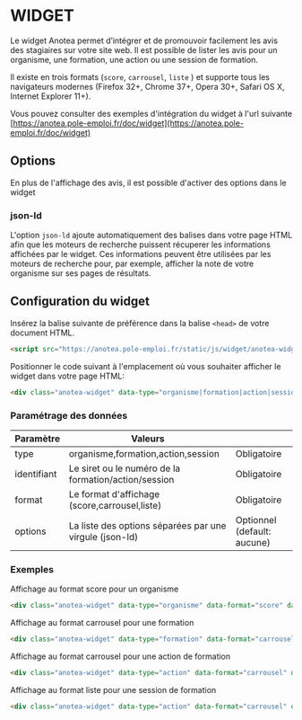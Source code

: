 # WIDGET

Le widget Anotea permet d’intégrer et de promouvoir facilement les avis des stagiaires sur votre site web. Il est possible de lister les avis pour un organisme, une formation, une action ou une session de formation.

Il existe en trois formats (`score`, `carrousel`, `liste` ) et supporte tous les navigateurs modernes (Firefox 32+, Chrome 37+, Opera 30+, Safari OS X, Internet Explorer 11+).

Vous pouvez consulter des exemples d'intégration du widget à l'url suivante [https://anotea.pole-emploi.fr/doc/widget](https://anotea.pole-emploi.fr/doc/widget)

## Options

En plus de l'affichage des avis, il est possible d'activer des options dans le widget

### json-ld

L'option `json-ld` ajoute automatiquement des balises dans votre page HTML afin que les moteurs de recherche puissent récuperer les informations affichées par
le widget. Ces informations peuvent être utilisées par les moteurs de recherche pour, par exemple, afficher la note de votre organisme sur ses pages de résultats. 

## Configuration du widget

Insérez la balise suivante de préférence dans la balise `<head>` de votre document HTML.

```html
<script src="https://anotea.pole-emploi.fr/static/js/widget/anotea-widget-loader.min.js"></script>
```

Positionner le code suivant à l'emplacement où vous souhaiter afficher le widget dans votre page HTML:

```html
<div class="anotea-widget" data-type="organisme|formation|action|session" data-format="score|carrousel|liste" data-identifiant="siret|numero"></div>"
```

### Paramétrage des données

| Paramètre     | Valeurs                                                   |                               |
| ------------- | -------------                                             | -------------                 |
| type          | organisme,formation,action,session                        | Obligatoire                   |
| identifiant   | Le siret ou le numéro de la formation/action/session      | Obligatoire                   |
| format        | Le format d'affichage (score,carrousel,liste)             | Obligatoire                   |
| options       | La liste des options séparées par une virgule (json-ld)   | Optionnel (default: aucune)   |


### Exemples

Affichage au format score pour un organisme
```html
<div class="anotea-widget" data-type="organisme" data-format="score" data-identifiant="22222222222222"></div>"
 ```

 Affichage au format carrousel pour une formation
```html
<div class="anotea-widget" data-type="formation" data-format="carrousel" data-identifiant="14_AF_0000000000"></div>"
 ```
 
 Affichage au format carrousel pour une action de formation
```html
<div class="anotea-widget" data-type="action" data-format="carrousel" data-identifiant="14_AF_0000000000|14_SE_0000000000"></div>"
 ```
 
 Affichage au format liste pour une session de formation
```html
<div class="anotea-widget" data-type="action" data-format="carrousel" data-identifiant="14_AF_0000000000|14_SE_0000000000|SE_0000000000"></div>"
 ```
